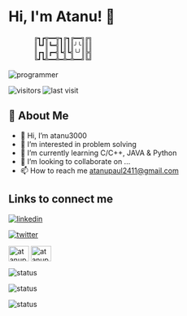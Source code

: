 # Hi, I'm Atanu! 👋

           ╔┓┏╦━━╦┓╔┓╔━━╗╔╗
           ║┗┛║┗━╣┃║┃║╯╰║║║
           ║┏┓║┏━╣┗╣┗╣╰╯║╠╣
           ╚┛┗╩━━╩━╩━╩━━╝╚╝ 
![programmer](https://cdn.dribbble.com/users/1162077/screenshots/3848914/programmer.gif) 


![visitors](https://komarev.com/ghpvc/?username=atanu3000&style=flat&labelColor=black&logo=awesomelists&label=PROFILE+VIEWS&color=fc620f) 
![last visit](https://img.shields.io/github/last-commit/atanu3000/atanu3000?logo=markdown&label=LAST+UPDATE&color=FDCD0F&style=flat) 
## 🚀 About Me
- 👋 Hi, I’m atanu3000
- 👀 I’m interested in problem solving
- 🌱 I’m currently learning C/C++, JAVA & Python
- 💞️ I’m looking to collaborate on ...
- 📫 How to reach me atanupaul2411@gmail.com



##  Links to connect me

[![linkedin](https://img.shields.io/badge/linkedin-0A66C2?style=for-the-badge&logo=linkedin&logoColor=white)](https://www.linkedin.com/in/atanu-paul-b1212b219/)

[![twitter](https://img.shields.io/badge/twitter-1DA1F2?style=for-the-badge&logo=twitter&logoColor=white)](https://mobile.twitter.com/AtanuPa04588410) 

<a href="https://www.facebook.com/atanu.paul.792740/" target="blank"><img align="center" src="https://raw.githubusercontent.com/rahuldkjain/github-profile-readme-generator/master/src/images/icons/Social/facebook.svg" alt="atanupaul" height="30" width="40" /></a>  <a href="https://auth.geeksforgeeks.org/user/atanupaul2411" target="blank"><img align="center" src="https://raw.githubusercontent.com/rahuldkjain/github-profile-readme-generator/master/src/images/icons/Social/geeks-for-geeks.svg" alt="atanupaul2411" height="30" width="40" /></a>

![status](https://github-readme-stats.vercel.app/api/top-langs?username=atanu3000&show_icons=true&locale=en&layout=compact) 

![status](https://github-readme-stats.vercel.app/api?username=atanu3000&show_icons=true&locale=en)

![status](https://github-readme-streak-stats.herokuapp.com/?user=atanu3000&)



<!---
atanu3000/atanu3000 is a ✨ special ✨ repository because its `README.md` (this file) appears on your GitHub profile.
You can click the Preview link to take a look at your changes.
--->
